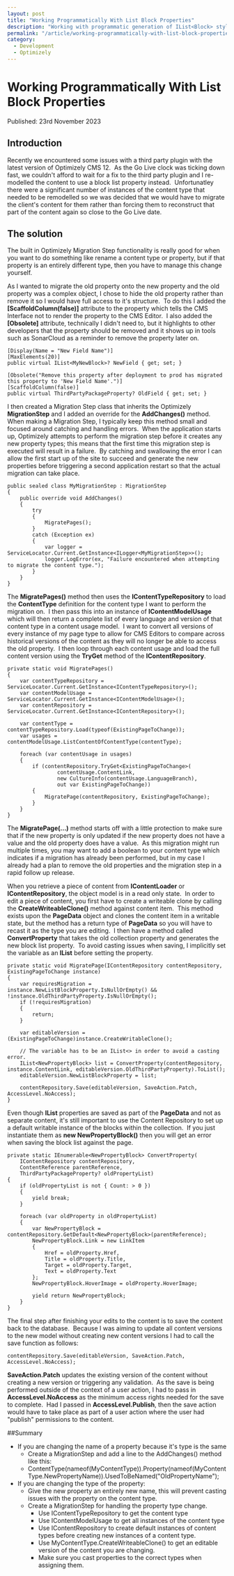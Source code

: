 ```yaml
---
layout: post
title: "Working Programmatically With List Block Properties"
description: "Working with programmatic generation of IList<Block> style properties in Optimizely CMS 12."
permalink: "/article/working-programmatically-with-list-block-properties"
category:
  - Development
  - Optimizely
---
```


# Working Programmatically With List Block Properties

Published: 23rd November 2023

## Introduction

Recently we encountered some issues with a third party plugin with the latest version of Optimizely CMS 12.  As the Go Live clock was ticking down fast, we couldn't afford to wait for a fix to the third party plugin and I re-modelled the content to use a block list property instead.  Unfortunatley there were a significant number of instances of the content type that needed to be remodelled so we was decided that we would have to migrate the client's content for them rather than forcing them to reconstruct that part of the content again so close to the Go Live date.

## The solution

The built in Optimizely Migration Step functionality is really good for when you want to do something like rename a content type or property, but if that property is an entirely different type, then you have to manage this change yourself.

As I wanted to migrate the old property onto the new property and the old property was a complex object, I chose to hide the old property rather than remove it so I would have full access to it's structure.  To do this I added the **[ScaffoldColumn(false)]** attribute to the property which tells the CMS Interface not to render the property to the CMS Editor.  I also added the **[Obsolete]** attribute, technically I didn't need to, but it highlights to other developers that the property should be removed and it shows up in tools such as SonarCloud as a reminder to remove the property later on.

```
[Display(Name = "New Field Name")]
[MaxElements(20)]
public virtual IList<MyNewBlock>? NewField { get; set; }

[Obsolete("Remove this property after deployment to prod has migrated this property to 'New Field Name'.")]
[ScaffoldColumn(false)]
public virtual ThirdPartyPackageProperty? OldField { get; set; }
```

I then created a Migration Step class that inherits the Optimizely **MigrationStep** and I added an override for the **AddChanges()** method.  When making a Migration Step, I typically keep this method small and focused around catching and handling errors.  When the application starts up, Optimizely attempts to perform the migration step before it creates any new property types; this means that the first time this migration step is executed will result in a failure.  By catching and swallowing the error I can allow the first start up of the site to succeed and generate the new properties before triggering a second application restart so that the actual migration can take place.

```
public sealed class MyMigrationStep : MigrationStep
{
    public override void AddChanges()
    {
        try
        {
            MigratePages();
        }
        catch (Exception ex)
        {
            var logger = ServiceLocator.Current.GetInstance<ILogger<MyMigrationStep>>();
            logger.LogError(ex, "Failure encountered when attempting to migrate the content type.");
        }
    }
}
```

The **MigratePages()** method then uses the **IContentTypeRepository** to load the **ContentType** definition for the content type I want to perform the migration on.  I then pass this into an instance of **IContentModelUsage** which will then return a complete list of every language and version of that content type in a content usage model.  I want to convert all versions of every instance of my page type to allow for CMS Editors to compare across historical versions of the content as they will no longer be able to access the old property.  I then loop through each content usage and load the full content version using the **TryGet** method of the **IContentRepository**.

```
private static void MigratePages()
{
	var contentTypeRepository = ServiceLocator.Current.GetInstance<IContentTypeRepository>();
	var contentModelUsage = ServiceLocator.Current.GetInstance<IContentModelUsage>();
	var contentRepository = ServiceLocator.Current.GetInstance<IContentRepository>();

	var contentType = contentTypeRepository.Load(typeof(ExistingPageToChange));
	var usages = contentModelUsage.ListContentOfContentType(contentType);

	foreach (var contentUsage in usages)
	{
		if (contentRepository.TryGet<ExistingPageToChange>(
				contentUsage.ContentLink,
				new CultureInfo(contentUsage.LanguageBranch),
				out var ExistingPageToChange))
		{
			MigratePage(contentRepository, ExistingPageToChange);
		}
	}
}
```

The **MigratePage(...)** method starts off with a little protection to make sure that if the new property is only updated if the new property does not have a value and the old property does have a value.  As this migration might run multiple times, you may want to add a boolean to your content type which indicates if a migration has already been performed, but in my case I already had a plan to remove the old properties and the migration step in a rapid follow up release.

When you retrieve a piece of content from **IContentLoader** or **IContentRepository**, the object model is in a read only state.  In order to edit a piece of content, you first have to create a writeable clone by calling the **CreateWriteableClone()** method against content item.  This method exists upon the **PageData** object and clones the content item in a writable state, but the method has a return type of **PageData** so you will have to recast it as the type you are editing.  I then have a method called **ConvertProperty** that takes the old collection property and generates the new block list property.  To avoid casting issues when saving, I implicitly set the variable as an **IList<NewPropertyBlock>** before setting the property.

```
private static void MigratePage(IContentRepository contentRepository, ExistingPageToChange instance)
{
	var requiresMigration = instance.NewListBlockProperty.IsNullOrEmpty() && !instance.OldThirdPartyProperty.IsNullOrEmpty();
	if (!requiresMigration)
	{
		return;
	}

	var editableVersion = (ExistingPageToChange)instance.CreateWritableClone();

	// The variable has to be an IList<> in order to avoid a casting error.
	IList<NewPropertyBlock> list = ConvertProperty(contentRepository, instance.ContentLink, editableVersion.OldThirdPartyProperty).ToList();
	editableVersion.NewListBlockProperty = list;

	contentRepository.Save(editableVersion, SaveAction.Patch, AccessLevel.NoAccess);
}
```

Even though **IList<Block>** properties are saved as part of the **PageData** and not as separate content, it's still important to use the Content Repository to set up a default writable instance of the blocks within the collection.  If you just instantiate them as **new NewPropertyBlock()** then you will get an error when saving the block list against the page.

```
private static IEnumerable<NewPropertyBlock> ConvertProperty(
	IContentRepository contentRepository,
	ContentReference parentReference,
	ThirdPartyPackageProperty? oldPropertyList)
{
	if (oldPropertyList is not { Count: > 0 })
	{
		yield break;
	}

	foreach (var oldProperty in oldPropertyList)
	{
		var NewPropertyBlock = contentRepository.GetDefault<NewPropertyBlock>(parentReference);
		NewPropertyBlock.Link = new LinkItem
		{
			Href = oldProperty.Href,
			Title = oldProperty.Title,
			Target = oldProperty.Target,
			Text = oldProperty.Text
		};
		NewPropertyBlock.HoverImage = oldProperty.HoverImage;

		yield return NewPropertyBlock;
	}
}
```

The final step after finishing your edits to the content is to save the content back to the database.  Because I was aiming to update all content versions to the new model without creating new content versions I had to call the save function as follows:

```
contentRepository.Save(editableVersion, SaveAction.Patch, AccessLevel.NoAccess);
```

**SaveAction.Patch** updates the existing version of the content without creating a new version or triggering any validation.  As the save is being performed outside of the context of a user action, I had to pass in **AccessLevel.NoAccess** as the minimum access rights needed for the save to complete.  Had I passed in **AccessLevel.Publish**, then the save action would have to take place as part of a user action where the user had "publish" permissions to the content.

##Summary

- If you are changing the name of a property because it's type is the same
  - Create a MigrationStep and add a line to the AddChanges() method like this:
  - ContentType(nameof(MyContentType)).Property(nameof(MyContentType.NewPropertyName)).UsedToBeNamed("OldPropertyName");
- If you are changing the type of the property:
  - Give the new property an entirely new name, this will prevent casting issues with the property on the content type.
  - Create a MigrationStep for handling the property type change.
    - Use IContentTypeRepository to get the content type
    - Use IContentModelUsage to get all instances of the content type 
    - Use IContentRepository to create default instances of content types before creating new instances of a content type.
    - Use MyContentType.CreateWriteableClone() to get an editable version of the content you are changing.
    - Make sure you cast properties to the correct types when assigning them.
